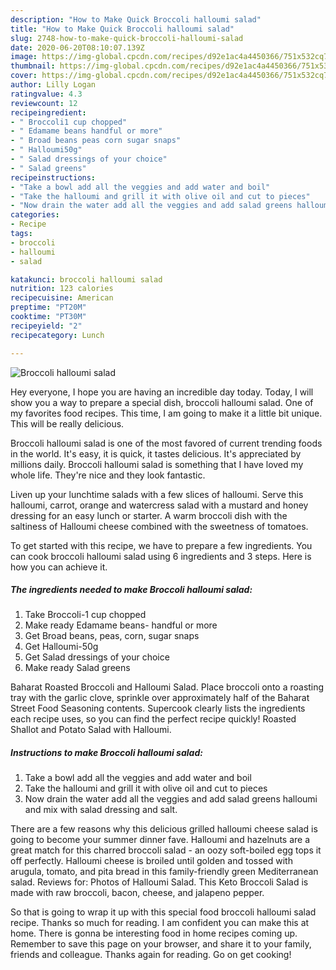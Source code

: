 ```yaml
---
description: "How to Make Quick Broccoli halloumi salad"
title: "How to Make Quick Broccoli halloumi salad"
slug: 2748-how-to-make-quick-broccoli-halloumi-salad
date: 2020-06-20T08:10:07.139Z
image: https://img-global.cpcdn.com/recipes/d92e1ac4a4450366/751x532cq70/broccoli-halloumi-salad-recipe-main-photo.jpg
thumbnail: https://img-global.cpcdn.com/recipes/d92e1ac4a4450366/751x532cq70/broccoli-halloumi-salad-recipe-main-photo.jpg
cover: https://img-global.cpcdn.com/recipes/d92e1ac4a4450366/751x532cq70/broccoli-halloumi-salad-recipe-main-photo.jpg
author: Lilly Logan
ratingvalue: 4.3
reviewcount: 12
recipeingredient:
- " Broccoli1 cup chopped"
- " Edamame beans handful or more"
- " Broad beans peas corn sugar snaps"
- " Halloumi50g"
- " Salad dressings of your choice"
- " Salad greens"
recipeinstructions:
- "Take a bowl add all the veggies and add water and boil"
- "Take the halloumi and grill it with olive oil and cut to pieces"
- "Now drain the water add all the veggies and add salad greens halloumi and mix with salad dressing and salt."
categories:
- Recipe
tags:
- broccoli
- halloumi
- salad

katakunci: broccoli halloumi salad 
nutrition: 123 calories
recipecuisine: American
preptime: "PT20M"
cooktime: "PT30M"
recipeyield: "2"
recipecategory: Lunch

---
```



![Broccoli halloumi salad](https://img-global.cpcdn.com/recipes/d92e1ac4a4450366/751x532cq70/broccoli-halloumi-salad-recipe-main-photo.jpg)

Hey everyone, I hope you are having an incredible day today. Today, I will show you a way to prepare a special dish, broccoli halloumi salad. One of my favorites food recipes. This time, I am going to make it a little bit unique. This will be really delicious.

Broccoli halloumi salad is one of the most favored of current trending foods in the world. It's easy, it is quick, it tastes delicious. It's appreciated by millions daily. Broccoli halloumi salad is something that I have loved my whole life. They're nice and they look fantastic.

Liven up your lunchtime salads with a few slices of halloumi. Serve this halloumi, carrot, orange and watercress salad with a mustard and honey dressing for an easy lunch or starter. A warm broccoli dish with the saltiness of Halloumi cheese combined with the sweetness of tomatoes.


To get started with this recipe, we have to prepare a few ingredients. You can cook broccoli halloumi salad using 6 ingredients and 3 steps. Here is how you can achieve it.

<!--inarticleads1-->

##### The ingredients needed to make Broccoli halloumi salad:

1. Take  Broccoli-1 cup chopped
1. Make ready  Edamame beans- handful or more
1. Get  Broad beans, peas, corn, sugar snaps
1. Get  Halloumi-50g
1. Get  Salad dressings of your choice
1. Make ready  Salad greens


Baharat Roasted Broccoli and Halloumi Salad. Place broccoli onto a roasting tray with the garlic clove, sprinkle over approximately half of the Baharat Street Food Seasoning contents. Supercook clearly lists the ingredients each recipe uses, so you can find the perfect recipe quickly! Roasted Shallot and Potato Salad with Halloumi. 

<!--inarticleads2-->

##### Instructions to make Broccoli halloumi salad:

1. Take a bowl add all the veggies and add water and boil
1. Take the halloumi and grill it with olive oil and cut to pieces
1. Now drain the water add all the veggies and add salad greens halloumi and mix with salad dressing and salt.


There are a few reasons why this delicious grilled halloumi cheese salad is going to become your summer dinner fave. Halloumi and hazelnuts are a great match for this charred broccoli salad - an oozy soft-boiled egg tops it off perfectly. Halloumi cheese is broiled until golden and tossed with arugula, tomato, and pita bread in this family-friendly green Mediterranean salad. Reviews for: Photos of Halloumi Salad. This Keto Broccoli Salad is made with raw broccoli, bacon, cheese, and jalapeno pepper. 

So that is going to wrap it up with this special food broccoli halloumi salad recipe. Thanks so much for reading. I am confident you can make this at home. There is gonna be interesting food in home recipes coming up. Remember to save this page on your browser, and share it to your family, friends and colleague. Thanks again for reading. Go on get cooking!
